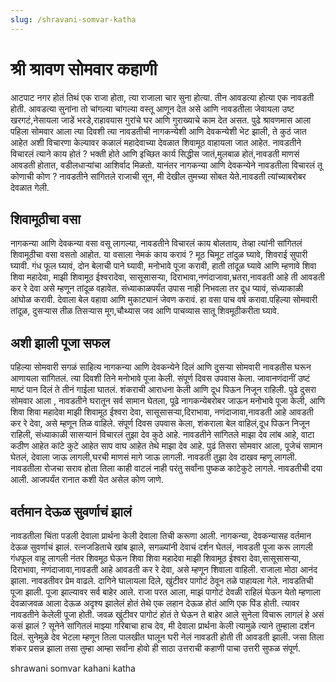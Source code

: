 ```yaml
---
slug: /shravani-somvar-katha
---
```

# श्री श्रावण सोमवार कहाणी

आटपाट नगर होतं तिथं एक राजा होता, त्या राजाला चार सुना होत्या. तीन आवडत्या होत्या एक नावडती होती. आवडत्या सुनांना तो चांगल्या चांगल्या वस्तू आणून देत असे आणि नावडतीला जेवायला उष्ट खरगटं,नेसायला जाडें भरडे,राहावयास गुरांचे घर आणि गुराख्याचे काम देत असत. पुढे श्रावणमास आला पहिला सोमवार आला त्या दिवशी त्या नावडतीची नागकन्येशी आणि देवकन्येशी भेट झाली, ते कुठं जात आहेत अशी विचारणा केल्यावर कळालं महादेवाच्या देवळात शिवामूठ वाहायला जात आहेत. नावडतीने विचारलं त्याने काय होतं ? भक्ती होते आणि इच्छित कार्य सिद्धीस जातं,मुलबाळ होतं,नावडती माणसं आवडती होतात, वडीलधाऱ्यांचा आशिर्वाद मिळतो. यानंतर नागकन्या आणि देवकन्येने नावडतीला विचारलं तू कोणाची कोण ? नावडतीने सांगितले राजाची सून, मी देखील तुमच्या सोबत येते.नावडती त्यांच्याबरोबर देवळात गेली.

## शिवामूठीचा वसा
नागकन्या आणि देवकन्या वसा वसू लागल्या, नावडतीने विचारलं काय बोलताय, तेव्हा त्यांनी सांगितलं शिवामूठीचा वसा वसतो आहोत. या वसाला नेमकं काय करावं ? मूठ चिमूट तांदुळ घ्यावे, शिवराई सुपारी घ्यावी. गंध फूल घ्यावं, दोन बेलाची पाने घ्यावी, मनोभावे पूजा करावी, हाती तांदूळ घ्यावे आणि म्हणावे शिवा शिवा महादेवा, माझी शिवामूठ ईश्वरादेवा, सासूसासऱ्या, दिराभावा,नणंदाजावा,भ्रतरा,नावडती आहे ती आवडती कर रे देवा असे म्हणून तांदूळ वहावेत. संध्याकाळपर्यंत उपास नाही निभवला तर दूध प्यावं, संध्याकाळी आंघोळ करावी. देवाला बेल वहावा आणि मुकाट्यानं जेवण करावं. हा वसा पाच वर्ष करावा.पहिल्या सोमवारी तांदूळ, दुसऱ्यास तीळ तिसऱ्यास मूग,चौथ्यास जव आणि पाचव्यास सातू शिवमूठीकरीता घ्यावे.


## अशी झाली पूजा सफल
पहिल्या सोमवारी सगळं साहित्य नागकन्या आणि देवकन्येने दिलं आणि दुसऱ्या सोमवारी नावडतीस घरून आणायला सांगितलं. त्या दिवशी तिने मनोभावे पूजा केली. संपूर्ण दिवस उपवास केला. जावानणंदानीं उष्टं माष्टं पान दिलं ते तीनं गाईला घातलं. शंकराची आराधना केली आणि दूध पिऊन निजून राहिली. पुढे दुसरा सोमवार आला , नावडतीने घरातून सर्व सामान घेतला, पूढे नागकन्येबरोबर जाऊन मनोभावे पूजा केली, आणि शिवा शिवा महादेवा माझी शिवामूठ ईश्वरा देवा, सासूसासऱ्या,दिराभावा, नणंदाजावा,नावडती आहे आवडती कर रे देवा, असे म्हणून तिळ वाहिले. संपूर्ण दिवस उपवास केला, शंकराला बेल वाहिलं,दूध पिऊन निजून राहिली, संध्याकाळी सासऱ्यानं विचारलं तुझा देव कुठे आहे. नावडतीने सांगितले माझा देव लांब आहे, वाटा कठीण आहेत कांटे कुटे आहेत साप वाघ आहेत तेथे माझा देव आहे. पुढं तिसरा सोमवार आला, पूजेचं सामान घेतलं, देवाला जाऊ लागली,घरची माणसं मागे जाऊ लागली. नावडती तुझा देव दाखव म्हणू लागली. नावडतीला रोजचा सराव होता तिला काही वाटलं नाही परंतु सर्वांना पुष्कळ काटेकुटे लागले. नावडतीची दया आली. आजपर्यंत रानात कशी येत असेल कोण जाणे.

## वर्तमान देऊळ सुवर्णाचं झालं
नावडतीला चिंता पडली देवाला प्रार्थना केली देवाला तिची करूणा आली. नागकन्या, देवकन्यासह वर्तमान देऊळ सुवर्णाचं झालं. रत्नजडिताचे खांब झाले, सगळ्यांनी देवाचं दर्शन घेतलं, नावडती पूजा करू लागली गंधफूल वाहू लागली नंतर शिवमूठ घेऊन शिवा शिवा महादेवा माझी शिवामूठ ईश्वरा देवा,सासूसासऱ्या, दिराभावा, नणंदाजावा,नावडती आहे आवडती कर रे देवा, असे म्हणून शिवाला वाहिली. राजाला मोठा आनंद झाला. नावडतीवर प्रेम वाढले. दागिने घालायला दिले, खुंटीवर पागोटं ठेवून तळे पाहायला गेले. नावडतिची पूजा झाली. पूजा झाल्यावर सर्व बाहेर आले. राजा परत आला, माझं पागोटं देवळी राहिलं घेऊन येतो म्हणाला देवळाजवळ आला देऊळ अदृश्य झालेलं होतं तेथे एक लहान देऊळ होतं आणि एक पिंड होती. त्यावर नावडतीने केलेली पूजा होती. जवळ खुंटीवर पागोटं होतं ते घेऊन ते बाहेर आले सुनेला विचारू लागलं हे असं कसं झालं ? सूनेने सांगितलं माझ्या गरिबाचा हाच देव, मी देवाला प्रार्थना केली त्यामुळे त्याने तुम्हाला दर्शन दिलं. सुनेमुळे देव भेटला म्हणून तिला पालखीत घालून घरी नेलं नावडती होती ती आवडती झाली. जसा तिला शंकर प्रसन्न झाला तसा तुम्हा आम्हा सर्वांना होवो ही साठा उत्तराची कहाणी पाचा उत्तरी सुफळ संपूर्ण.

<span class='index-text'> shrawani somvar kahani katha </span>